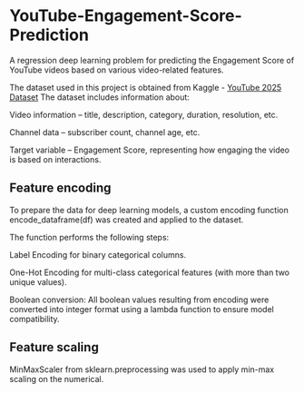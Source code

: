 # YouTube-Engagement-Score-Prediction

A regression deep learning problem for predicting the Engagement Score of YouTube videos based on various video-related features.


The dataset used in this project is obtained from Kaggle - [YouTube 2025 Dataset](https://www.kaggle.com/datasets/amansingh0000000/youtube-2025-dataset/data)
The dataset includes information about:

Video information – title, description, category, duration, resolution, etc.

Channel data – subscriber count, channel age, etc.


Target variable – Engagement Score, representing how engaging the video is based on interactions.

## Feature encoding
To prepare the data for deep learning models, a custom encoding function encode_dataframe(df) was created and applied to the dataset.

The function performs the following steps:

Label Encoding for binary categorical columns.

One-Hot Encoding for multi-class categorical features (with more than two unique values).

Boolean conversion: All boolean values resulting from encoding were converted into integer format using a lambda function to ensure model compatibility.

## Feature scaling
MinMaxScaler from sklearn.preprocessing was used to apply min-max scaling on the numerical.
